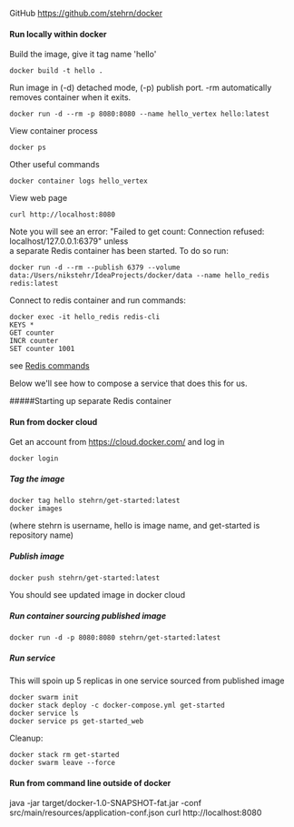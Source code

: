 GitHub https://github.com/stehrn/docker

#### Run locally within docker
Build the image, give it tag name 'hello'
```
docker build -t hello .
```
Run image in (-d) detached mode, (-p) publish port. -rm automatically removes container when it exits.
```
docker run -d --rm -p 8080:8080 --name hello_vertex hello:latest 
```
View container process
```
docker ps
```
Other useful commands
```
docker container logs hello_vertex
```
View web page
```
curl http://localhost:8080
```
Note you will see an error: "Failed to get count: Connection refused: localhost/127.0.0.1:6379" unless \
a separate Redis container has been started. To do so run:
```
docker run -d --rm --publish 6379 --volume data:/Users/nikstehr/IdeaProjects/docker/data --name hello_redis redis:latest
```
Connect to redis container and run commands:
```
docker exec -it hello_redis redis-cli
KEYS *
GET counter
INCR counter
SET counter 1001
```
see [Redis commands](https://redis.io/commands/)

Below we'll see how to compose a service that does this for us.

#####Starting up separate Redis container 

#### Run from docker cloud
Get an account from https://cloud.docker.com/ and log in
```
docker login
```

##### Tag the image
```
docker tag hello stehrn/get-started:latest
docker images
```
(where stehrn is username, hello is image name, and get-started is repository name)

##### Publish image
```
docker push stehrn/get-started:latest
```
You should see updated image in docker cloud

##### Run container sourcing published image
```
docker run -d -p 8080:8080 stehrn/get-started:latest
```

##### Run service
This will spoin up 5 replicas in one service sourced from published image
```
docker swarm init
docker stack deploy -c docker-compose.yml get-started
docker service ls
docker service ps get-started_web
```

Cleanup:
```
docker stack rm get-started
docker swarm leave --force
```
 
#### Run from command line outside of docker
java -jar target/docker-1.0-SNAPSHOT-fat.jar -conf src/main/resources/application-conf.json
curl http://localhost:8080

